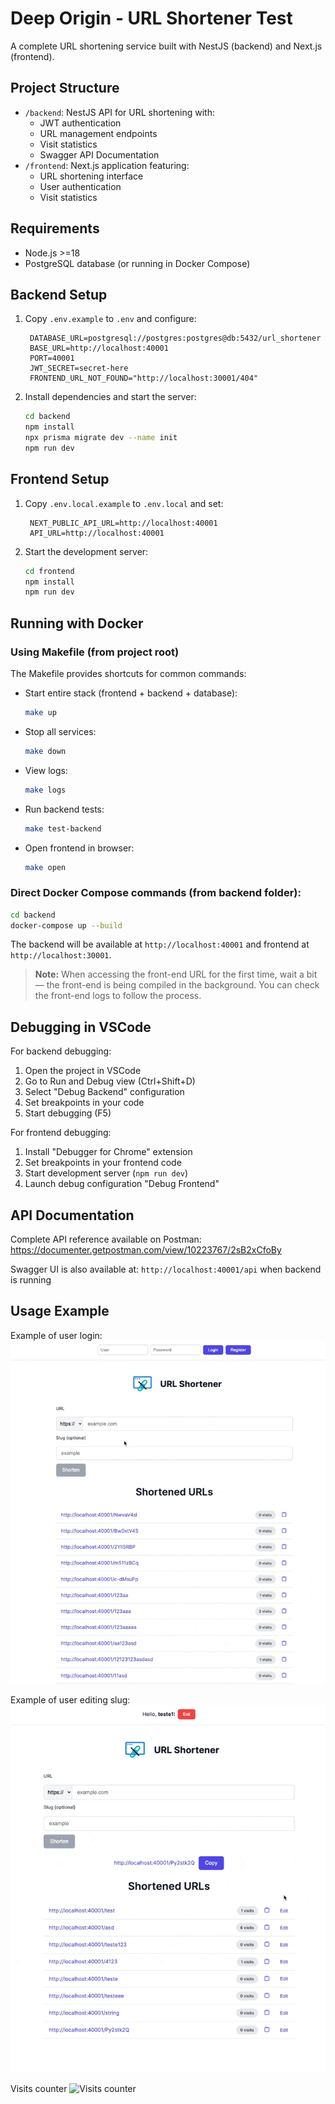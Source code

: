 # Deep Origin - URL Shortener Test

A complete URL shortening service built with NestJS (backend) and Next.js (frontend).

## Project Structure

- `/backend`: NestJS API for URL shortening with:
  - JWT authentication
  - URL management endpoints
  - Visit statistics
  - Swagger API Documentation
- `/frontend`: Next.js application featuring:
  - URL shortening interface
  - User authentication
  - Visit statistics

## Requirements

- Node.js >=18
- PostgreSQL database (or running in Docker Compose)

## Backend Setup

1. Copy `.env.example` to `.env` and configure:
   ```env
    DATABASE_URL=postgresql://postgres:postgres@db:5432/url_shortener
    BASE_URL=http://localhost:40001  
    PORT=40001
    JWT_SECRET=secret-here
    FRONTEND_URL_NOT_FOUND="http://localhost:30001/404"
   ```
2. Install dependencies and start the server:
   ```bash
   cd backend
   npm install
   npx prisma migrate dev --name init
   npm run dev
   ```

## Frontend Setup

1. Copy `.env.local.example` to `.env.local` and set:
   ```env
    NEXT_PUBLIC_API_URL=http://localhost:40001
    API_URL=http://localhost:40001
   ```
2. Start the development server:
   ```bash
   cd frontend
   npm install
   npm run dev
   ```

## Running with Docker

### Using Makefile (from project root)
The Makefile provides shortcuts for common commands:

- Start entire stack (frontend + backend + database):
  ```bash
  make up
  ```
- Stop all services:
  ```bash 
  make down
  ```
- View logs:
  ```bash
  make logs
  ```
- Run backend tests:
  ```bash
  make test-backend
  ```
- Open frontend in browser:
  ```bash
  make open
  ```

### Direct Docker Compose commands (from backend folder):
```bash
cd backend
docker-compose up --build 
```

The backend will be available at `http://localhost:40001` and frontend at `http://localhost:30001`.
> **Note:** When accessing the front-end URL for the first time, wait a bit — the front-end is being compiled in the background. You can check the front-end logs to follow the process.

## Debugging in VSCode

For backend debugging:

1. Open the project in VSCode
2. Go to Run and Debug view (Ctrl+Shift+D)
3. Select "Debug Backend" configuration
4. Set breakpoints in your code
5. Start debugging (F5)

For frontend debugging:

1. Install "Debugger for Chrome" extension
2. Set breakpoints in your frontend code
3. Start development server (`npm run dev`)
4. Launch debug configuration "Debug Frontend"

## API Documentation

Complete API reference available on Postman:
https://documenter.getpostman.com/view/10223767/2sB2xCfoBy

Swagger UI is also available at:
`http://localhost:40001/api` when backend is running

## Usage Example
Example of user login:
![Login example](./docs/login.gif)

Example of user editing slug:
![Slug Edit](./docs/edit-slug.gif)

Visits counter
![Visits counter](./docs/visits-badge.gif)

